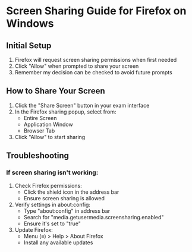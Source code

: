 # Screen Sharing Guide for Firefox on Windows

## Initial Setup
1. Firefox will request screen sharing permissions when first needed
2. Click "Allow" when prompted to share your screen
3. Remember my decision can be checked to avoid future prompts

## How to Share Your Screen
1. Click the "Share Screen" button in your exam interface
2. In the Firefox sharing popup, select from:
   - Entire Screen
   - Application Window
   - Browser Tab
3. Click "Allow" to start sharing

## Troubleshooting
### If screen sharing isn't working:
1. Check Firefox permissions:
   - Click the shield icon in the address bar
   - Ensure screen sharing is allowed
2. Verify settings in about:config:
   - Type "about:config" in address bar
   - Search for "media.getusermedia.screensharing.enabled"
   - Ensure it's set to "true"
3. Update Firefox:
   - Menu (≡) > Help > About Firefox
   - Install any available updates 
